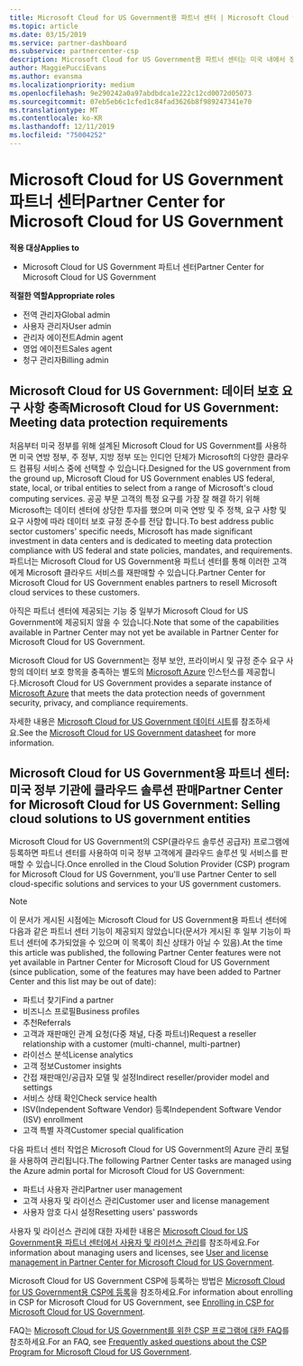 ```yaml
---
title: Microsoft Cloud for US Government용 파트너 센터 | Microsoft Cloud for US Government용 파트너 센터
ms.topic: article
ms.date: 03/15/2019
ms.service: partner-dashboard
ms.subservice: partnercenter-csp
description: Microsoft Cloud for US Government용 파트너 센터는 미국 내에서 정부 기관과 협력하는 고객에게 Microsoft 클라우드 솔루션을 제공하려는 Microsoft 파트너를 위한 비즈니스 포털입니다.
author: MaggiePucciEvans
ms.author: evansma
ms.localizationpriority: medium
ms.openlocfilehash: 9e290242a0a97abdbdca1e222c12cd0072d05073
ms.sourcegitcommit: 07eb5eb6c1cfed1c84fad3626b8f989247341e70
ms.translationtype: MT
ms.contentlocale: ko-KR
ms.lasthandoff: 12/11/2019
ms.locfileid: "75004252"
---
```

# <a name="partner-center-for-microsoft-cloud-for-us-government"></a><span data-ttu-id="5ba57-103">Microsoft Cloud for US Government 파트너 센터</span><span class="sxs-lookup"><span data-stu-id="5ba57-103">Partner Center for Microsoft Cloud for US Government</span></span>

<span data-ttu-id="5ba57-104">**적용 대상**</span><span class="sxs-lookup"><span data-stu-id="5ba57-104">**Applies to**</span></span>

-  <span data-ttu-id="5ba57-105">Microsoft Cloud for US Government 파트너 센터</span><span class="sxs-lookup"><span data-stu-id="5ba57-105">Partner Center for Microsoft Cloud for US Government</span></span>

<span data-ttu-id="5ba57-106">**적절한 역할**</span><span class="sxs-lookup"><span data-stu-id="5ba57-106">**Appropriate roles**</span></span>
-   <span data-ttu-id="5ba57-107">전역 관리자</span><span class="sxs-lookup"><span data-stu-id="5ba57-107">Global admin</span></span>
-   <span data-ttu-id="5ba57-108">사용자 관리자</span><span class="sxs-lookup"><span data-stu-id="5ba57-108">User admin</span></span>
-   <span data-ttu-id="5ba57-109">관리자 에이전트</span><span class="sxs-lookup"><span data-stu-id="5ba57-109">Admin agent</span></span>
-   <span data-ttu-id="5ba57-110">영업 에이전트</span><span class="sxs-lookup"><span data-stu-id="5ba57-110">Sales agent</span></span>
-   <span data-ttu-id="5ba57-111">청구 관리자</span><span class="sxs-lookup"><span data-stu-id="5ba57-111">Billing admin</span></span>

## <a name="microsoft-cloud-for-us-government-meeting-data-protection-requirements"></a><span data-ttu-id="5ba57-112">Microsoft Cloud for US Government: 데이터 보호 요구 사항 충족</span><span class="sxs-lookup"><span data-stu-id="5ba57-112">Microsoft Cloud for US Government: Meeting data protection requirements</span></span> 

<span data-ttu-id="5ba57-113">처음부터 미국 정부를 위해 설계된 Microsoft Cloud for US Government를 사용하면 미국 연방 정부, 주 정부, 지방 정부 또는 인디언 단체가 Microsoft의 다양한 클라우드 컴퓨팅 서비스 중에 선택할 수 있습니다.</span><span class="sxs-lookup"><span data-stu-id="5ba57-113">Designed for the US government from the ground up, Microsoft Cloud for US Government enables US federal, state, local, or tribal entities to select from a range of Microsoft's cloud computing services.</span></span> <span data-ttu-id="5ba57-114">공공 부문 고객의 특정 요구를 가장 잘 해결 하기 위해 Microsoft는 데이터 센터에 상당한 투자를 했으며 미국 연방 및 주 정책, 요구 사항 및 요구 사항에 따라 데이터 보호 규정 준수를 전담 합니다.</span><span class="sxs-lookup"><span data-stu-id="5ba57-114">To best address public sector customers' specific needs, Microsoft has made significant investment in data centers and is dedicated to meeting data protection compliance with US federal and state policies, mandates, and requirements.</span></span> <span data-ttu-id="5ba57-115">파트너는 Microsoft Cloud for US Government용 파트너 센터를 통해 이러한 고객에게 Microsoft 클라우드 서비스를 재판매할 수 있습니다.</span><span class="sxs-lookup"><span data-stu-id="5ba57-115">Partner Center for Microsoft Cloud for US Government enables partners to resell Microsoft cloud services to these customers.</span></span>

<span data-ttu-id="5ba57-116">아직은 파트너 센터에 제공되는 기능 중 일부가 Microsoft Cloud for US Government에 제공되지 않을 수 있습니다.</span><span class="sxs-lookup"><span data-stu-id="5ba57-116">Note that some of the capabilities available in Partner Center may not yet be available in Partner Center for Microsoft Cloud for US Government.</span></span>

<span data-ttu-id="5ba57-117">Microsoft Cloud for US Government는 정부 보안, 프라이버시 및 규정 준수 요구 사항의 데이터 보호 항목을 충족하는 별도의 [Microsoft Azure](https://azure.microsoft.com/overview/clouds/government/) 인스턴스를 제공합니다.</span><span class="sxs-lookup"><span data-stu-id="5ba57-117">Microsoft Cloud for US Government provides a separate instance of [Microsoft Azure](https://azure.microsoft.com/overview/clouds/government/) that meets the data protection needs of government security, privacy, and compliance requirements.</span></span> 

<span data-ttu-id="5ba57-118">자세한 내용은 [Microsoft Cloud for US Government 데이터 시트](https://download.microsoft.com/download/C/9/C/C9CA3002-DFC4-4ADA-841F-DF42AEC042FB/Microsoft_Azure_Government_Datasheet_EN_US.PDF)를 참조하세요.</span><span class="sxs-lookup"><span data-stu-id="5ba57-118">See the [Microsoft Cloud for US Government datasheet](https://download.microsoft.com/download/C/9/C/C9CA3002-DFC4-4ADA-841F-DF42AEC042FB/Microsoft_Azure_Government_Datasheet_EN_US.PDF) for more information.</span></span>

## <a name="partner-center-for-microsoft-cloud-for-us-government-selling-cloud-solutions-to-us-government-entities"></a><span data-ttu-id="5ba57-119">Microsoft Cloud for US Government용 파트너 센터: 미국 정부 기관에 클라우드 솔루션 판매</span><span class="sxs-lookup"><span data-stu-id="5ba57-119">Partner Center for Microsoft Cloud for US Government: Selling cloud solutions to US government entities</span></span>

<span data-ttu-id="5ba57-120">Microsoft Cloud for US Government의 CSP(클라우드 솔루션 공급자) 프로그램에 등록하면 파트너 센터를 사용하여 미국 정부 고객에게 클라우드 솔루션 및 서비스를 판매할 수 있습니다.</span><span class="sxs-lookup"><span data-stu-id="5ba57-120">Once enrolled in the Cloud Solution Provider (CSP) program for Microsoft Cloud for US Government, you'll use Partner Center to sell cloud-specific solutions and services to your US government customers.</span></span> 

> [!NOTE]  
> <span data-ttu-id="5ba57-121">이 문서가 게시된 시점에는 Microsoft Cloud for US Government용 파트너 센터에 다음과 같은 파트너 센터 기능이 제공되지 않았습니다(문서가 게시된 후 일부 기능이 파트너 센터에 추가되었을 수 있으며 이 목록이 최신 상태가 아닐 수 있음).</span><span class="sxs-lookup"><span data-stu-id="5ba57-121">At the time this article was published, the following Partner Center features were not yet available in Partner Center for Microsoft Cloud for US Government (since publication, some of the features may have been added to Partner Center and this list may be out of date):</span></span>

- <span data-ttu-id="5ba57-122">파트너 찾기</span><span class="sxs-lookup"><span data-stu-id="5ba57-122">Find a partner</span></span>
- <span data-ttu-id="5ba57-123">비즈니스 프로필</span><span class="sxs-lookup"><span data-stu-id="5ba57-123">Business profiles</span></span>
- <span data-ttu-id="5ba57-124">추천</span><span class="sxs-lookup"><span data-stu-id="5ba57-124">Referrals</span></span>
- <span data-ttu-id="5ba57-125">고객과 재판매인 관계 요청(다중 채널, 다중 파트너)</span><span class="sxs-lookup"><span data-stu-id="5ba57-125">Request a reseller relationship with a customer (multi-channel, multi-partner)</span></span>
- <span data-ttu-id="5ba57-126">라이선스 분석</span><span class="sxs-lookup"><span data-stu-id="5ba57-126">License analytics</span></span>
- <span data-ttu-id="5ba57-127">고객 정보</span><span class="sxs-lookup"><span data-stu-id="5ba57-127">Customer insights</span></span>
- <span data-ttu-id="5ba57-128">간접 재판매인/공급자 모델 및 설정</span><span class="sxs-lookup"><span data-stu-id="5ba57-128">Indirect reseller/provider model and settings</span></span>
- <span data-ttu-id="5ba57-129">서비스 상태 확인</span><span class="sxs-lookup"><span data-stu-id="5ba57-129">Check service health</span></span>
- <span data-ttu-id="5ba57-130">ISV(Independent Software Vendor) 등록</span><span class="sxs-lookup"><span data-stu-id="5ba57-130">Independent Software Vendor (ISV) enrollment</span></span>
- <span data-ttu-id="5ba57-131">고객 특별 자격</span><span class="sxs-lookup"><span data-stu-id="5ba57-131">Customer special qualification</span></span>

<span data-ttu-id="5ba57-132">다음 파트너 센터 작업은 Microsoft Cloud for US Government의 Azure 관리 포털을 사용하여 관리됩니다.</span><span class="sxs-lookup"><span data-stu-id="5ba57-132">The following Partner Center tasks are managed using the Azure admin portal for Microsoft Cloud for US Government:</span></span> 

-   <span data-ttu-id="5ba57-133">파트너 사용자 관리</span><span class="sxs-lookup"><span data-stu-id="5ba57-133">Partner user management</span></span>
-   <span data-ttu-id="5ba57-134">고객 사용자 및 라이선스 관리</span><span class="sxs-lookup"><span data-stu-id="5ba57-134">Customer user and license management</span></span>
-   <span data-ttu-id="5ba57-135">사용자 암호 다시 설정</span><span class="sxs-lookup"><span data-stu-id="5ba57-135">Resetting users' passwords</span></span>

<span data-ttu-id="5ba57-136">사용자 및 라이선스 관리에 대한 자세한 내용은 [Microsoft Cloud for US Government용 파트너 센터에서 사용자 및 라이선스 관리](user-management-in-partner-center-for-microsoft-us-govt-cloud.md)를 참조하세요.</span><span class="sxs-lookup"><span data-stu-id="5ba57-136">For information about managing users and licenses, see [User and license management in Partner Center for Microsoft Cloud for US Government](user-management-in-partner-center-for-microsoft-us-govt-cloud.md).</span></span>

<span data-ttu-id="5ba57-137">Microsoft Cloud for US Government CSP에 등록하는 방법은 [Microsoft Cloud for US Government용 CSP에 등록](enroll-in-csp-for-microsoft-us-govt-cloud.md)을 참조하세요.</span><span class="sxs-lookup"><span data-stu-id="5ba57-137">For information about enrolling in CSP for Microsoft Cloud for US Government, see [Enrolling in CSP for Microsoft Cloud for US Government](enroll-in-csp-for-microsoft-us-govt-cloud.md).</span></span>

<span data-ttu-id="5ba57-138">FAQ는 [Microsoft Cloud for US Government를 위한 CSP 프로그램에 대한 FAQ](faq-for-us-govt-cloud.md)를 참조하세요.</span><span class="sxs-lookup"><span data-stu-id="5ba57-138">For an FAQ, see [Frequently asked questions about the CSP Program for Microsoft Cloud for US Government](faq-for-us-govt-cloud.md).</span></span>
